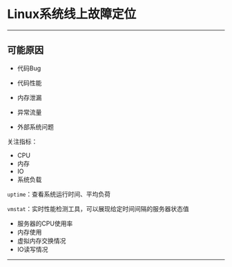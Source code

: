 # <a name="top">Linux系统线上故障定位</a>









-----

## <a name="reason">可能原因</a>

+ 代码Bug


+ 代码性能


+ 内存泄漏


+ 异常流量


+ 外部系统问题



关注指标：

+ CPU
+ 内存
+ IO
+ 系统负载



`uptime`：查看系统运行时间、平均负荷



`vmstat`：实时性能检测工具，可以展现给定时间间隔的服务器状态值

+ 服务器的CPU使用率
+ 内存使用
+ 虚拟内存交换情况
+ IO读写情况



----

